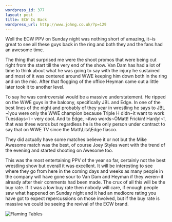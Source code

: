 ```yaml
--- 
wordpress_id: 377
layout: post
title: ECW Is Back
wordpress_url: http://www.johng.co.uk/?p=129
---
```

Well the ECW PPV on Sunday night was nothing short of amazing, it¬ís great to see all these guys back in the ring and both they and the fans had an awesome time.

The thing that surprised me were the shoot promos that were being cut right from the start till the very end of the show. Van Dam has had a lot of time to think about what he was going to say with the injury he sustained and most of it was centered around WWE keeping him down both in the ring and on the mic. After that flogging of the office Heyman came out a little later took it to another level.

To say he was controversial would be a massive understatement. He ripped on the WWE guys in the balcony, specifically JBL and Edge. In one of the best lines of the night and probably of they year in wrestling he says to JBL ¬ìyou were only the WWE champion because Triple H didn¬ít want to work Tuesdays¬î - very cool. And to Edge, ¬ìtwo words¬ÖMatt! Frickin! Hardy!¬î, that was three words but regardless he is the only person under contract to say that on WWE TV since the Matt\Lita\Edge fiasco.

They did actually have some matches believe it or not but the Mike Awesome match was the best, of course Joey Styles went with the trend of the evening and started shooting on Awesome too.

This was the most entertaining PPV of the year so far, certainly not the best wrestling show but overall it was excellent. It will be interesting to see where they go from here in the coming days and weeks as many people in the company will have gone sour to Van Dam and Heyman if they weren¬ít already after their comments had been made. The crux of all this will be the buy rate. If it was a low buy rate then nobody will care, if enough people saw what happened on Sunday night and it had an mediocre rating you have got to expect repercussions on those involved, but if the buy rate is massive we could be seeing the revival of the ECW brand.

<img src="http://www.johng.co.uk/wp-content/images/ecwfire.jpg" alt="Flaming Tables" />
